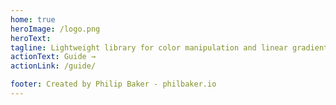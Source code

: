 ```yaml
---
home: true
heroImage: /logo.png
heroText: 
tagline: Lightweight library for color manipulation and linear gradient creation
actionText: Guide →
actionLink: /guide/

footer: Created by Philip Baker - philbaker.io
---
```

